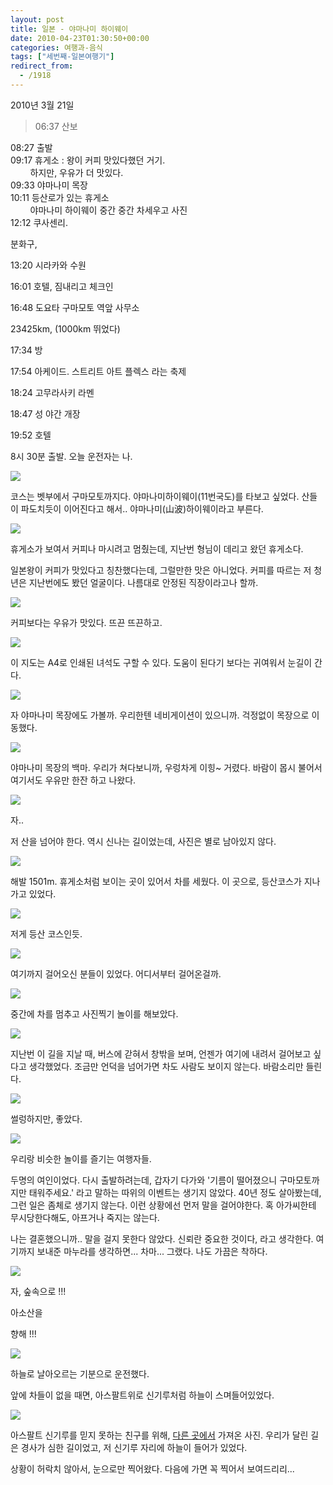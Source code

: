 ```yaml
---
layout: post
title: 일본 - 야마나미 하이웨이
date: 2010-04-23T01:30:50+00:00
categories: 여행과-음식
tags: ["세번째-일본여행기"]
redirect_from:
  - /1918
---
```


2010년 3월 21일

> 06:37 산보

08:27 출발<br />09:17 휴게소 : 왕이 커피 맛있다했던 거기.<br />        하지만, 우유가 더 맛있다.<br />09:33 야마나미 목장<br />10:11 등산로가 있는 휴게소<br />        야마나미 하이웨이 중간 중간 차세우고 사진<br />12:12 쿠사센리.

분화구,

13:20 시라카와 수원

16:01 호텔, 짐내리고 체크인

16:48 도요타 구마모토 역앞 사무소

23425km, (1000km 뛰었다)

17:34 방

17:54 아케이드. 스트리트 아트 플렉스 라는 축제

18:24 고무라사키 라멘

18:47 성 야간 개장

19:52 호텔

8시 30분 출발. 오늘 운전자는 나.

![ ](/assets/media/uploads_1_cfile9.uf.185A26174BD08590A09411.jpg)

코스는 벳부에서 구마모토까지다. 야마나미하이웨이(11번국도)를 타보고 싶었다. 산들이 파도치듯이 이어진다고 해서.. 야마나미(山波)하이웨이라고 부른다.

 

![ ](/assets/media/uploads_1_cfile4.uf.177A25214BD082FD284E70.jpg)

휴게소가 보여서 커피나 마시려고 멈췄는데, 지난번 형님이 데리고 왔던 휴게소다.

일본왕이 커피가 맛있다고 칭찬했다는데, 그럴만한 맛은 아니었다. 커피를 따르는 저 청년은 지난번에도 봤던 얼굴이다. 나름대로 안정된 직장이라고나 할까.

 

![ ](/assets/media/uploads_1_cfile29.uf.157A25214BD082FC27792B.jpg)

커피보다는 우유가 맛있다. 뜨끈 뜨끈하고.

![ ](/assets/media/uploads_1_cfile23.uf.132F58234BD0837C4992B1.jpg)

이 지도는 A4로 인쇄된 녀석도 구할 수 있다. 도움이 된다기 보다는 귀여워서 눈길이 간다.

![ ](/assets/media/uploads_1_cfile6.uf.112F58234BD0837B48EFF8.jpg)

자 야마나미 목장에도 가볼까. 우리한텐 네비게이션이 있으니까. 걱정없이 목장으로 이동했다.

 

![ ](/assets/media/uploads_1_cfile23.uf.112F58234BD0837C4A5125.jpg)

야마나미 목장의 백마. 우리가 쳐다보니까, 우렁차게 이힝~ 거렸다. 바람이 몹시 불어서 여기서도 우유만 한잔 하고 나왔다.

 

![ ](/assets/media/uploads_1_cfile23.uf.1367BD224BD083D0061865.jpg)

자..

저 산을 넘어야 한다. 역시 신나는 길이었는데, 사진은 별로 남아있지 않다.

 

![ ](/assets/media/uploads_1_cfile29.uf.20405C0C4BD0878207C84C.jpg)

해발 1501m. 휴게소처럼 보이는 곳이 있어서 차를 세웠다. 이 곳으로, 등산코스가 지나가고 있었다.

 

![ ](/assets/media/uploads_1_cfile25.uf.1667BD224BD083D1087731.jpg)

저게 등산 코스인듯.

![ ](/assets/media/uploads_1_cfile9.uf.1467BD224BD083D0073D63.jpg)

여기까지 걸어오신 분들이 있었다. 어디서부터 걸어온걸까.

 

![ ](/assets/media/uploads_1_cfile22.uf.172CA9114BD084AA01D519.jpg)

중간에 차를 멈추고 사진찍기 놀이를 해보았다.

![ ](/assets/media/uploads_1_cfile24.uf.187417274BD08A82314EE5.jpg)

지난번 이 길을 지날 때, 버스에 갇혀서 창밖을 보며, 언젠가 여기에 내려서 걸어보고 싶다고 생각했었다. 조금만 언덕을 넘어가면 차도 사람도 보이지 않는다. 바람소리만 들린다.

 

![ ](/assets/media/uploads_1_cfile1.uf.1778D4134BD084E5056FF9.jpg)

썰렁하지만, 좋았다.

 

![ ](/assets/media/uploads_1_cfile3.uf.1978D4134BD084E606D47C.jpg)

우리랑 비슷한 놀이를 즐기는 여행자들.

두명의 여인이었다. 다시 출발하려는데, 갑자기 다가와 '기름이 떨어졌으니 구마모토까지만 태워주세요.' 라고 말하는 따위의 이벤트는 생기지 않았다. 40년 정도 살아봤는데, 그런 일은 좀체로 생기지 않는다. 이런 상황에선 먼저 말을 걸어야한다. 혹 아가씨한테 무시당한다해도, 아프거나 죽지는 않는다.

나는 결혼했으니까.. 말을 걸지 못한다 않았다. 신뢰란 중요한 것이다, 라고 생각한다. 여기까지 보내준 마누라를 생각하면... 차마... 그랬다. 나도 가끔은 착하다.

![ ](/assets/media/uploads_1_cfile21.uf.156585104BD085110447BA.jpg)

자, 숲속으로 !!!

아소산을

향해 !!!

![ ](/assets/media/uploads_1_cfile30.uf.203F88144BD0853B363AD0.jpg)

하늘로 날아오르는 기분으로 운전했다.

앞에 차들이 없을 때면, 아스팔트위로 신기루처럼 하늘이 스며들어있었다.

![ ](/assets/media/uploads_1_cfile25.uf.206E69244BD089840FFA99.jpg)

아스팔트 신기루를 믿지 못하는 친구를 위해, <a href="http://www.skyobserver.net/zbxe/79238" target="_blank" rel="noopener">다른 곳에서</a> 가져온 사진. 우리가 달린 길은 경사가 심한 길이었고, 저 신기루 자리에 하늘이 들어가 있었다.

상황이 허락치 않아서, 눈으로만 찍어왔다. 다음에 가면 꼭 찍어서 보여드리리...

 
<div id=comments>
</div>
